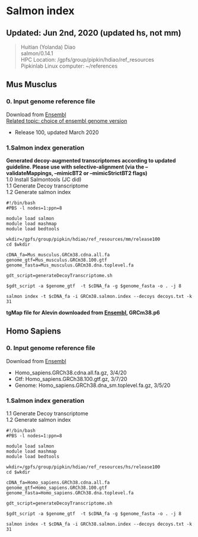 # Salmon index

## Updated: Jun 2nd, 2020 (updated hs, not mm)
> Huitian (Yolanda) Diao <br>
> salmon/0.14.1 <br>
> HPC Location: /gpfs/group/pipkin/hdiao/ref_resources <br>
> Pipkinlab Linux computer: ~/references

## Mus Musclus
### **0. Input genome reference file** <br>
Download from [Ensembl](http://useast.ensembl.org/info/data/ftp/index.html) <br>
[Related topic: choice of ensembl genome version](https://bioinformatics.stackexchange.com/questions/540/what-ensembl-genome-version-should-i-use-for-alignments-e-g-toplevel-fa-vs-p)
- Release 100, updated March 2020

### **1.Salmon index generation** <br>
**Generated decoy-augmented transcriptomes according to updated guideline. Please use with selective-alignment (via the –validateMappings, –mimicBT2 or –mimicStrictBT2 flags)** <br>
1.0 Install Salmontools (JC did) <br>
1.1 Generate Decoy transcriptome <br>
1.2 Generate salmon index
```
#!/bin/bash
#PBS -l nodes=1:ppn=8

module load salmon
module load mashmap
module load bedtools

wkdir=/gpfs/group/pipkin/hdiao/ref_resources/mm/release100
cd $wkdir

cDNA_fa=Mus_musculus.GRCm38.cdna.all.fa
genome_gtf=Mus_musculus.GRCm38.100.gtf
genome_fasta=Mus_musculus.GRCm38.dna.toplevel.fa

gdt_script=generateDecoyTranscriptome.sh

$gdt_script -a $genome_gtf  -t $cDNA_fa -g $genome_fasta -o . -j 8

salmon index -t $cDNA_fa -i GRCm38.salmon.index --decoys decoys.txt -k 31

```

**tgMap file for Alevin downloaded from [Ensembl](http://useast.ensembl.org/biomart/martview), GRCm38.p6**


## Homo Sapiens
### **0. Input genome reference file** <br>
Download from [Ensembl](http://useast.ensembl.org/info/data/ftp/index.html) <br>
- Homo_sapiens.GRCh38.cdna.all.fa.gz, 3/4/20
- Gtf: Homo_sapiens.GRCh38.100.gtf.gz, 3/7/20
- Genome: Homo_sapiens.GRCh38.dna_sm.toplevel.fa.gz, 3/5/20

### **1.Salmon index generation** <br>
1.1 Generate Decoy transcriptome <br>
1.2 Generate salmon index <br>
```
#!/bin/bash
#PBS -l nodes=1:ppn=8

module load salmon
module load mashmap
module load bedtools

wkdir=/gpfs/group/pipkin/hdiao/ref_resources/hs/release100
cd $wkdir

cDNA_fa=Homo_sapiens.GRCh38.cdna.all.fa
genome_gtf=Homo_sapiens.GRCh38.100.gtf
genome_fasta=Homo_sapiens.GRCh38.dna.toplevel.fa

gdt_script=generateDecoyTranscriptome.sh

$gdt_script -a $genome_gtf  -t $cDNA_fa -g $genome_fasta -o . -j 8

salmon index -t $cDNA_fa -i GRCh38.salmon.index --decoys decoys.txt -k 31
```







